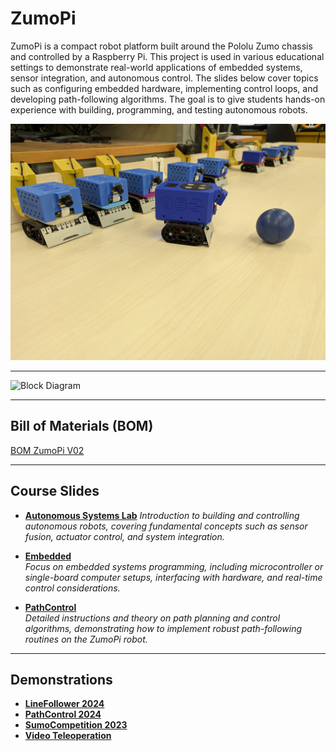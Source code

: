 # ZumoPi
ZumoPi is a compact robot platform built around the Pololu Zumo chassis and controlled by a Raspberry Pi. This project is used in various educational settings to demonstrate real-world applications of embedded systems, sensor integration, and autonomous control. The slides below cover topics such as configuring embedded hardware, implementing control loops, and developing path-following algorithms. The goal is to give students hands-on experience with building, programming, and testing autonomous robots.

![Platform Image](https://github.com/TALs-Education/ZumoPi/blob/main/Media/ZumoPi_V02/ZumoV02.jpg)

---

![Block Diagram](https://docs.google.com/drawings/d/e/2PACX-1vQpQyPflurfwIB7fRBoC2kC0jIkPV853IcbCSbXERw5h_Jhxc9N7Epzz_ND9h0Ww2mZRnq-OR2cxnLC/pub?w=960&h=720)

---

## Bill of Materials (BOM)

[BOM ZumoPi V02](https://docs.google.com/spreadsheets/d/e/2PACX-1vQxc54kx69_jDI3SzTPj1htnaY2AYKc5NwDaSZi82ZxfzQ_idLNpaMOl1VLD6l9M_Mb7hPjLyrn291Y/pubhtml)

---

## Course Slides

- **[Autonomous Systems Lab](https://docs.google.com/presentation/d/e/2PACX-1vRStIoiYa2XbYNI_D9ZccQSjIIEqi7QFh0CPTO20TWpKoEXQ6jn_6Y2cxPnYvpHpmra1TaAvrsPDCbp/pub?start=false&loop=false&delayms=60000)**
  *Introduction to building and controlling autonomous robots, covering fundamental concepts such as sensor fusion, actuator control, and system integration.*

- **[Embedded](https://docs.google.com/presentation/d/e/2PACX-1vTtC3hYFiazQUpXpRI4Cu9u7xv1cP7oLfKXLLpGbvr99-eDz1KW8hfmtAW4wn4Qjw7GQxjzbYANB0p1/pub?start=false&loop=false&delayms=60000)**  
  *Focus on embedded systems programming, including microcontroller or single-board computer setups, interfacing with hardware, and real-time control considerations.*

- **[PathControl](https://docs.google.com/document/d/e/2PACX-1vTpQWTco3Bi_aDHO9klbxftK4g1yNk0Z4INCxaVdjpg8Rd_K-o5vXg43kFpY49FMV86XIksFvMH8WC9/pub)**  
  *Detailed instructions and theory on path planning and control algorithms, demonstrating how to implement robust path-following routines on the ZumoPi robot.*

---

## Demonstrations

- **[LineFollower 2024](https://youtu.be/RPoe6qCaDEk)**
- **[PathControl 2024](https://youtu.be/oDfgZZBIBZM)**
- **[SumoCompetition 2023](https://youtu.be/UK6Vnh2M9fI)**
- **[Video Teleoperation](https://youtu.be/0YhwoFXWOhQ)**
